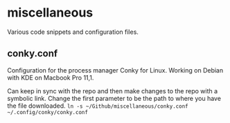 # miscellaneous

Various code snippets and configuration files.

## conky.conf
Configuration for the process manager Conky for Linux. Working on Debian with KDE on Macbook Pro 11,1.

Can keep in sync with the repo and then make changes to the repo with a symbolic link.
Change the first parameter to be the path to where you have the file downloaded.
```ln -s ~/Github/miscellaneous/conky.conf ~/.config/conky/conky.conf```